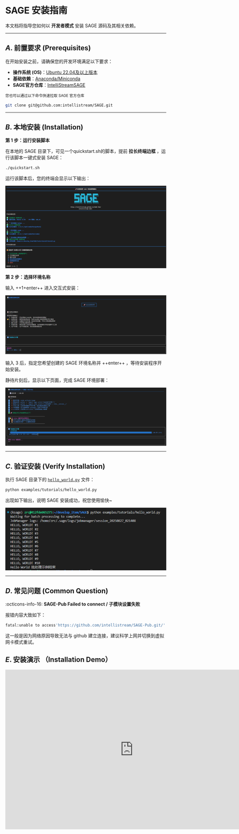 # SAGE 安装指南

本文档将指导您如何以 **开发者模式** 安装 SAGE 源码及其相关依赖。

---

## *A*. 前置要求 (Prerequisites)

在开始安装之前，请确保您的开发环境满足以下要求：

* **操作系统 (OS)**：[Ubuntu 22.04及以上版本](https://ubuntu.com/)
* **基础依赖**：[Anaconda/Miniconda](https://www.anaconda.com/)
* **SAGE官方仓库**：[IntelliStreamSAGE](https://github.com/intellistream)
<!-- 仓库链接待修改 -->
<small>您也可以通过以下命令快速拉取 SAGE 官方仓库</small>

<!-- 仓库链接待修改 -->
```bash
git clone git@github.com:intellistream/SAGE.git
```

---

## *B*. 本地安装 (Installation)

**第 1 步：运行安装脚本**

在本地的 SAGE 目录下，可见一个quickstart.sh的脚本，提前 **拉长终端边框** ，运行该脚本一键式安装 SAGE：

```bash
./quickstart.sh
```

运行该脚本后，您的终端会显示以下输出：

[![启动快速安装脚本](../assets/img/quickstart_intro.png  "启动快速安装脚本")](../assets/img/quickstart_intro.png)


**第 2 步：选择环境名称**

输入 ++1+enter++ 进入交互式安装：

[![交互式安装](../assets/img/quickstart_install_1.png "交互式安装")](../assets/img/quickstart_install_1.png)

输入 3 后，指定您希望创建的 SAGE 环境名称并 ++enter++ ，等待安装程序开始安装。

静待片刻后，显示以下页面，完成 SAGE 环境部署：

[![成功安装](../assets/img/quickstart_install_2.png "成功安装")](../assets/img/quickstart_install_2.png)

---

## *C*. 验证安装 (Verify Installation)

执行 SAGE 目录下的 [`hello_world.py`](https://github.com/intellistream/SAGE/blob/main/examples/tutorials/hello_world.py) 文件：

```bash
python examples/tutorials/hello_world.py
```

出现如下输出，说明 SAGE 安装成功，祝您使用愉快~

[![安装验证](../assets/img/quickstart_install_3.png "安装验证")](../assets/img/quickstart_install_3.png)

---

## *D*. 常见问题 (Common Question)

:octicons-info-16: **SAGE-Pub Failed to connect / 子模块设置失败**

报错内容大致如下：

```bash title="bash error"
fatal:unable to access'https://github.com/intellistream/SAGE-Pub.git/': Failed to connect_to github.com_port 443 after 118564 ms: Could not connect to server
```

这一般是因为网络原因导致无法与 github 建立连接，建议科学上网并切换到虚拟网卡模式重试。

## *E*. 安装演示 （Installation Demo）

<iframe 
  src="https://player.bilibili.com/player.html?bvid=BV125e1zgE1Q" 
  scrolling="no" 
  border="0" 
  frameborder="no" 
  framespacing="0" 
  allowfullscreen="true" 
  style="width: 800px; height: 500px;">
</iframe>
